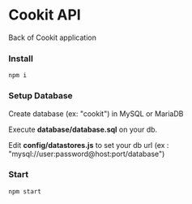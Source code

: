 # Cookit API

Back of Cookit application

### Install

```shell
npm i
```

### Setup Database

Create database (ex: "cookit") in MySQL or MariaDB

Execute **database/database.sql** on your db.

Edit **config/datastores.js** to set your db url (ex : "mysql://user:password@host:port/database")

### Start

```shell
npm start
```
